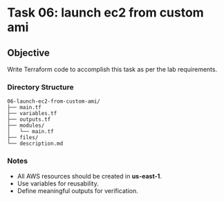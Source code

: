# Task 06: launch ec2 from custom ami

## Objective
Write Terraform code to accomplish this task as per the lab requirements.

### Directory Structure
```
06-launch-ec2-from-custom-ami/
├── main.tf
├── variables.tf
├── outputs.tf
├── modules/
│   └── main.tf
├── files/
└── description.md
```

### Notes
- All AWS resources should be created in **us-east-1**.
- Use variables for reusability.
- Define meaningful outputs for verification.
